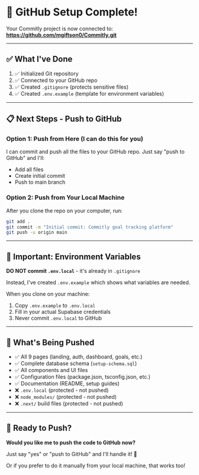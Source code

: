 # 🚀 GitHub Setup Complete!

Your Commitly project is now connected to: **https://github.com/mgiftson0/Commitly.git**

---

## ✅ What I've Done

1. ✅ Initialized Git repository
2. ✅ Connected to your GitHub repo
3. ✅ Created `.gitignore` (protects sensitive files)
4. ✅ Created `.env.example` (template for environment variables)

---

## 📋 Next Steps - Push to GitHub

### Option 1: Push from Here (I can do this for you)

I can commit and push all the files to your GitHub repo. Just say "push to GitHub" and I'll:
- Add all files
- Create initial commit
- Push to main branch

### Option 2: Push from Your Local Machine

After you clone the repo on your computer, run:

```bash
git add .
git commit -m "Initial commit: Commitly goal tracking platform"
git push -u origin main
```

---

## 🔐 Important: Environment Variables

**DO NOT commit `.env.local`** - it's already in `.gitignore`

Instead, I've created `.env.example` which shows what variables are needed.

When you clone on your machine:
1. Copy `.env.example` to `.env.local`
2. Fill in your actual Supabase credentials
3. Never commit `.env.local` to GitHub

---

## 📁 What's Being Pushed

- ✅ All 9 pages (landing, auth, dashboard, goals, etc.)
- ✅ Complete database schema (`setup-schema.sql`)
- ✅ All components and UI files
- ✅ Configuration files (package.json, tsconfig.json, etc.)
- ✅ Documentation (README, setup guides)
- ❌ `.env.local` (protected - not pushed)
- ❌ `node_modules/` (protected - not pushed)
- ❌ `.next/` build files (protected - not pushed)

---

## 🎯 Ready to Push?

**Would you like me to push the code to GitHub now?**

Just say "yes" or "push to GitHub" and I'll handle it! 🚀

Or if you prefer to do it manually from your local machine, that works too!
